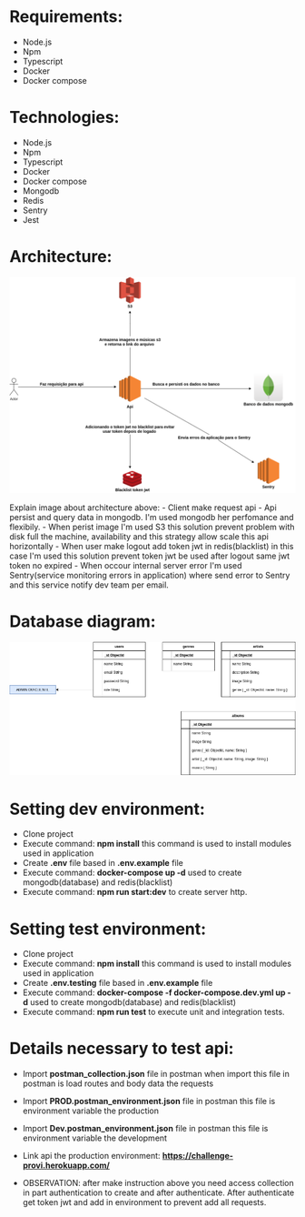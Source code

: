 Requirements:
===============

- Node.js
- Npm
- Typescript
- Docker
- Docker compose

Technologies:
==============
- Node.js
- Npm
- Typescript
- Docker
- Docker compose
- Mongodb
- Redis
- Sentry
- Jest

Architecture:
==============

![image of architecute](./Arquitetura-challenge-provi-2021.png)

 Explain image about architecture above:
    - Client make request api
    - Api persist and query data in mongodb. I'm used mongodb her perfomance and flexibily.
    - When perist image I'm used S3 this solution prevent problem with disk full the machine, availability and this strategy allow scale this api horizontally
    - When user make logout add token jwt in redis(blacklist) in this case I'm used this solution prevent token jwt be used after logout same jwt token no expired
    - When occour internal server error I'm used Sentry(service monitoring errors in application) where send error to Sentry and this service notify dev team per email.

Database diagram:
===================

![image database diagram](./diagrama-banco-dados.png)



Setting dev environment:
==========================

- Clone project
- Execute command: **npm install** this command is used to install modules used in application
- Create **.env** file based in **.env.example** file
- Execute command: **docker-compose up -d** used to create mongodb(database) and redis(blacklist)
- Execute command: **npm run start:dev** to create server http.


Setting test environment:
==========================

- Clone project
- Execute command: **npm install** this command is used to install modules used in application
- Create **.env.testing** file based in **.env.example** file
- Execute command: **docker-compose -f docker-compose.dev.yml up -d** used to create mongodb(database) and redis(blacklist)
- Execute command: **npm run test** to execute unit and integration tests.

Details necessary to test api:
==============================

- Import **postman_collection.json** file in postman when import this file in postman is load routes and body data the requests
- Import **PROD.postman_environment.json** file in postman this file is environment variable the production
- Import **Dev.postman_environment.json** file in postman this file is environment variable the development

- Link api the production environment: **https://challenge-provi.herokuapp.com/**

- OBSERVATION: after make instruction above you need access collection in part authentication to create and after authenticate. After authenticate get token jwt and add in environment to prevent add all requests.